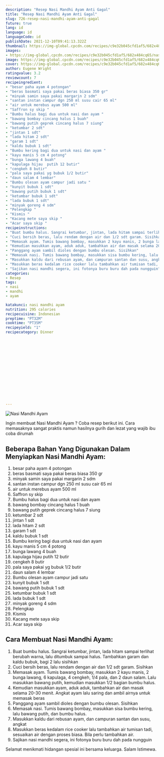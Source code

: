 ```yaml
---
description: "Resep Nasi Mandhi Ayam Anti Gagal"
title: "Resep Nasi Mandhi Ayam Anti Gagal"
slug: 726-resep-nasi-mandhi-ayam-anti-gagal
future: true
lang: id
language: id
languageCode: id
publishDate: 2021-12-10T09:41:13.322Z 
thumbnail: https://img-global.cpcdn.com/recipes/c9e32b045cfd1af5/682x484cq65/nasi-mandhi-ayam-foto-resep-utama.png
images:
- https://img-global.cpcdn.com/recipes/c9e32b045cfd1af5/682x484cq65/nasi-mandhi-ayam-foto-resep-utama.png
image: https://img-global.cpcdn.com/recipes/c9e32b045cfd1af5/682x484cq65/nasi-mandhi-ayam-foto-resep-utama.png
cover: https://img-global.cpcdn.com/recipes/c9e32b045cfd1af5/682x484cq65/nasi-mandhi-ayam-foto-resep-utama.png
author: Eugene Wright
ratingvalue: 3.2
reviewcount: 7
recipeingredient:
- "besar paha ayam 4 potongan"
- "beras basmati saya pakai beras biasa 350 gr"
- "minyak samin saya pakai margarin 2 sdm"
- "santan instan campur dgn 250 ml susu cair 65 ml"
- "air untuk merebus ayam 500 ml"
- "Saffron sy skip "
- "Bumbu halus bagi dua untuk nasi dan ayam "
- "bawang bombay cincang halus 1 buah"
- "bawang putih geprek cincang halus 7 siung"
- "ketumbar 2 sdt"
- "jintan 1 sdt"
- "lada hitam 2 sdt"
- "garam 1 sdt"
- "kaldu bubuk 1 sdt"
- "Bumbu kering bagi dua untuk nasi dan ayam "
- "kayu manis 5 cm 4 potong"
- "bunga lawang 4 buah"
- "kapulaga hijau  putih 12 butir"
- "cengkeh 8 butir"
- "pala saya pakai yg bubuk 1/2 butir"
- "daun salam 4 lembar"
- "Bumbu olesan ayam campur jadi satu "
- "kunyit bubuk 1 sdt"
- "bawang putih bubuk 1 sdt"
- "ketumbar bubuk 1 sdt"
- "lada bubuk 1 sdt"
- "minyak goreng 4 sdm"
- "Pelengkap "
- "Kismis "
- "Kacang mete saya skip "
- "Acar saya skip "
recipeinstructions:
- "Buat bumbu halus. Sangrai ketumbar, jintan, lada hitam sampai terlihat berubah warna, lalu ditumbuk sampai halus. Tambahkan garam dan kaldu bubuk, bagi 2 lalu sisihkan"
- "Cuci bersih beras, lalu rendam dengan air dan 1/2 sdt garam. Sisihkan"
- "Memasak ayam. Tumis bawang bombay, masukkan 2 kayu manis, 2 bunga lawang, 6 kapulaga, 4 cengkeh, 1/4 pala, dan 2 daun salam. Lalu masukkan bawang putih, kemudian masukkan 1/2 bagian bumbu halus."
- "Kemudian masukkan ayam, aduk aduk, tambahkan air dan masak selama 20-30 menit. Angkat ayam lalu saring dan ambil airnya untuk memasak beras"
- "Panggang ayam sambil dioles dengan bumbu olesan. Sisihkan"
- "Memasak nasi. Tumis bawang bombay, masukkan sisa bumbu kering, lalu bawang putih, dan bumbu halus."
- "Masukkan kaldu dari rebusan ayam, dan campuran santan dan susu, angkat"
- "Masukkan beras kedalam rice cooker lalu tambahkan air tumisan tadi, sesuaikan air dengan proses biasa. Bila perlu tambahkan air."
- "Sajikan nasi mandhi segera, ini fotonya buru buru dah pada nungguin"
categories:
- Resep
tags:
- nasi
- mandhi
- ayam

katakunci: nasi mandhi ayam 
nutrition: 295 calories
recipecuisine: Indonesian
preptime: "PT32M"
cooktime: "PT35M"
recipeyield: "1"
recipecategory: Dinner


     
    
    
    
    
    
    
    
    
    
    
      
    
---
```



![Nasi Mandhi Ayam](https://img-global.cpcdn.com/recipes/c9e32b045cfd1af5/682x484cq65/nasi-mandhi-ayam-foto-resep-utama.png)

Ingin membuat Nasi Mandhi Ayam ? Coba resep berikut ini. Cara memasaknya sangat praktis namun hasilnya gurih dan lezat yang wajib ibu coba dirumah

<!--inarticleads1-->

## Beberapa Bahan Yang Digunakan Dalam Menyiapkan Nasi Mandhi Ayam:

1. besar paha ayam 4 potongan
1. beras basmati saya pakai beras biasa 350 gr
1. minyak samin saya pakai margarin 2 sdm
1. santan instan campur dgn 250 ml susu cair 65 ml
1. air untuk merebus ayam 500 ml
1. Saffron sy skip 
1. Bumbu halus bagi dua untuk nasi dan ayam 
1. bawang bombay cincang halus 1 buah
1. bawang putih geprek cincang halus 7 siung
1. ketumbar 2 sdt
1. jintan 1 sdt
1. lada hitam 2 sdt
1. garam 1 sdt
1. kaldu bubuk 1 sdt
1. Bumbu kering bagi dua untuk nasi dan ayam 
1. kayu manis 5 cm 4 potong
1. bunga lawang 4 buah
1. kapulaga hijau  putih 12 butir
1. cengkeh 8 butir
1. pala saya pakai yg bubuk 1/2 butir
1. daun salam 4 lembar
1. Bumbu olesan ayam campur jadi satu 
1. kunyit bubuk 1 sdt
1. bawang putih bubuk 1 sdt
1. ketumbar bubuk 1 sdt
1. lada bubuk 1 sdt
1. minyak goreng 4 sdm
1. Pelengkap 
1. Kismis 
1. Kacang mete saya skip 
1. Acar saya skip 



<!--inarticleads2-->

## Cara Membuat Nasi Mandhi Ayam:

1. Buat bumbu halus. Sangrai ketumbar, jintan, lada hitam sampai terlihat berubah warna, lalu ditumbuk sampai halus. Tambahkan garam dan kaldu bubuk, bagi 2 lalu sisihkan
1. Cuci bersih beras, lalu rendam dengan air dan 1/2 sdt garam. Sisihkan
1. Memasak ayam. Tumis bawang bombay, masukkan 2 kayu manis, 2 bunga lawang, 6 kapulaga, 4 cengkeh, 1/4 pala, dan 2 daun salam. Lalu masukkan bawang putih, kemudian masukkan 1/2 bagian bumbu halus.
1. Kemudian masukkan ayam, aduk aduk, tambahkan air dan masak selama 20-30 menit. Angkat ayam lalu saring dan ambil airnya untuk memasak beras
1. Panggang ayam sambil dioles dengan bumbu olesan. Sisihkan
1. Memasak nasi. Tumis bawang bombay, masukkan sisa bumbu kering, lalu bawang putih, dan bumbu halus.
1. Masukkan kaldu dari rebusan ayam, dan campuran santan dan susu, angkat
1. Masukkan beras kedalam rice cooker lalu tambahkan air tumisan tadi, sesuaikan air dengan proses biasa. Bila perlu tambahkan air.
1. Sajikan nasi mandhi segera, ini fotonya buru buru dah pada nungguin




Selamat menikmati hidangan spesial ini bersama keluarga. Salam Istimewa.

